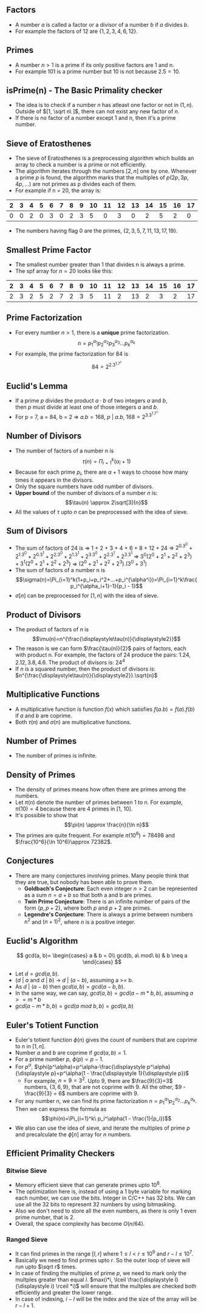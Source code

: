 ## Factors
- A number $a$ is called a factor or a divisor of a number $b$ if $a$ divides $b$.
- For example the factors of $12$ are $\{1, 2, 3, 4, 6, 12\}$.

## Primes
- A number $n \gt 1$ is a prime if its only positive factors are 1 and n.
- For example $101$ is a prime number but $10$ is not because $2.5=10$.

## isPrime(n) - The Basic Primality checker
- The idea is to check if a number $n$ has atleast one factor or not in $(1, n)$. Outside of $[1, \sqrt n\ ]$, there can not exist any new factor of $n$.
- If there is no factor of a number except 1 and n, then it's a prime number.

## Sieve of Eratosthenes
- The sieve of Eratosthenes is a preprocessing algorithm which builds an array to check a number is a prime or not efficiently.
- The algorithm iterates through the numbers $[2, n]$ one by one. Whenever a prime $p$ is found, the algorithm marks that the multiples of $p (2p, 3p, 4p,...)$ are not primes as p divides each of them.
- For example if n = 20, the array is:
  
| 2 | 3 | 4 | 5 | 6 | 7 | 8 | 9 | 10 | 11 | 12 | 13 | 14 | 15 | 16 | 17 | 18 | 19 | 20 |
| - | - | - | - | - | - | - | - | - | - | - | - | - | - | - | - | - | - | - |
| 0 | 0 | 2 | 0 | 3 | 0 | 2 | 3 | 5 | 0 | 3 | 0 | 2 | 5 | 2 | 0 | 3 | 0 | 5 |

- The numbers having flag 0 are the primes, $\{2, 3, 5, 7, 11, 13, 17, 19\}$.

## Smallest Prime Factor
- The smallest number greater than 1 that divides n is always a prime.
- The spf array for $n = 20$ looks like this:

| 2 | 3 | 4 | 5 | 6 | 7 | 8 | 9 | 10 | 11 | 12 | 13 | 14 | 15 | 16 | 17 | 18 | 19 | 20 |
| - | - | - | - | - | - | - | - | - | - | - | - | - | - | - | - | - | - | - |
| 2 | 3 | 2 | 5 | 2 | 7 | 2 | 3 | 5 | 11 | 2 | 13 | 2 | 3 | 2 | 17 | 2 | 19 | 2 |

## Prime Factorization
- For every number $n \gt 1$, there is a $\textbf{unique}$ prime factorization.
$$n = p_1^{\alpha_1}p_2^{\alpha_2}p_3^{\alpha_3}...p_k^{\alpha_k}$$
- For example, the prime factorization for 84 is $$84 = 2^2.3^1.7^1$$
## Euclid's Lemma
- If a prime $p$ divides the product $a⋅b$ of two integers $a$ and $b$, then $p$ must divide at least one of those integers $a$ and $b$.
- For p = 7, a = 84, b = 2 $\Rightarrow$ $a.b = 168$, $p\ |\ a.b$, $168 = 2^3.3^1.7^1$

## Number of Divisors
- The number of factors of a number n is $$\tau(n) = \Pi_{i = 1}^k(\alpha_i + 1)$$
- Because for each prime $p_i$, there are $\alpha + 1$ ways to choose how many times it appears in the divisors.
- Only the square numbers have odd number of divisors.
- **Upper bound** of the number of divisors of a number $n$ is: $$\tau(n) \approx 2\sqrt[3]{n}$$
- All the values of $\tau$ upto $n$ can be preprocessed with the idea of sieve.

## Sum of Divisors
- The sum of factors of 24 is $\Rightarrow$ 1 + 2 + 3 + 4 + 6 + 8 + 12 + 24
						$\Rightarrow$ $2^0.3^0 + 2^1.3^0 + 2^0.3^1 + 2^2.3^0 + 2^1.3^1 + 2^3.3^0 + 2^2.3^1 + 2^3.3^1$
						$\Rightarrow$ $3^0(2^0+2^1+2^2+2^3) + 3^1(2^0+2^1+2^2+2^3)$
						$\Rightarrow$ $(2^0+2^1+2^2+2^3).(3^0+3^1)$
- The sum of factors of a number n is $$\sigma(n)=\Pi_{i=1}^k(1+p_i+p_i^2+...+p_i^{\alpha^i})=\Pi_{i=1}^k\frac{p_i^{\alpha_i+1}-1}{p_i - 1}$$
- $\sigma[n]$ can be preprocessed for $[1, n]$ with the idea of sieve.

## Product of Divisors
- The product of factors of $n$ is $$\mu(n)=n^{\frac{\displaystyle\tau(n)}{\displaystyle2}}$$
- The reason is we can form $\frac{\tau(n)}{2}$ pairs of factors, each with product n. For example, the factors of 24 produce the pairs: $1.24, 2.12, 3.8, 4.6$. The product of divisors is: $24^4$
- If $n$ is a squared number, then the product of divisors is: $n^{\frac{\displaystyle\tau(n)}{\displaystyle2}}.\sqrt{n}$

## Multiplicative Functions
- A multiplicative function is function $f(x)$ which satisfies $f(a.b)=f(a).f(b)$ if $a$ and $b$ are coprime.
- Both $\tau(n)$ and $\sigma(n)$ are multiplicative functions.

## Number of Primes
- The number of primes is infinite.

## Density of Primes
- The density of primes means how often there are primes among the numbers.
- Let $\pi(n)$ denote the number of primes between 1 to n. For example, $\pi(10)=4$ because there are 4 primes in [1, 10].
- It's possible to show that $$\pi(n) \approx \frac{n}{\ln n}$$
- The primes are quite frequent. For example $\pi(10^6)=78498$ and $\frac{10^6}{\ln 10^6}\approx 72382$.

## Conjectures
- There are many conjectures involving primes. Many people think that they are true, but nobody has been able to prove them.
	- **Goldbach's Conjecture**: Each even integer $n \gt 2$ can be represented as a sum $n = a + b$ so that both a and b are primes.
	- **Twin Prime Conjecture**: There is an infinite number of pairs of the form $\{p, p + 2\}$, where both $p$ and $p + 2$ are primes.
	- **Legendre's Conjecture**: There is always a prime between numbers $n^2$ and $(n + 1)^2$, where $n$ is a positive integer.

## Euclid's Algorithm
$$ gcd(a, b)=
\begin{cases}
	a & b = 0\\
	gcd(b, a\ mod\ b) & b \neq a
\end{cases}
$$
- Let $d = gcd(a, b)$.
- $(d\ |\ a$ and $d\ |\ b)$ $\rightarrow$ $d\ |\ (a - b)$, assuming a >= b.
- As $d\ |\ (a - b)$ then $gcd(a, b) = gcd(a - b, b)$.
- In the same way, we can say, $gcd(a, b) = gcd(a - m*b, b)$, assuming $a >= m*b$
- $gcd(a - m * b, b) = gcd(a\ mod\ b, b) = gcd(a, b)$

## Euler's Totient Function
- Euler's totient function $\phi(n)$ gives the count of numbers that are coprime to $n$ in $[1, n]$.
- Number $a$ and $b$ are coprime if $gcd(a, b) = 1$.
- For a prime number $p$, $\phi(p)=p - 1$.
- For $p^\alpha$, $\phi(p^\alpha)=p^\alpha-\frac{\displaystyle p^\alpha}{\displaystyle p}=p^\alpha(1 - \frac{\displaystyle 1}{\displaystyle p})$
	- For example, $n = 9 = 3^2$. Upto $9$, there are $\frac{9}{3}=3$ numbers, $\{3, 6, 9\}$, that are not coprime with 9. All the other, $9 - \frac{9}{3} = 6$ numbers are coprime with $9$.
- For any number n, we can find its prime factorization $n = p_1^{\alpha_1}p_2^{\alpha_2}...p_k^{\alpha_k}$. Then we can express the formula as $$\phi(n)=\Pi_{i=1}^k\ p_i^\alpha(1 - \frac{1}{p_i})$$
- We also can use the idea of sieve, and iterate the multiples of prime $p$ and precalculate the $\phi[n]$ array for $n$ numbers.


## Efficient Primality Checkers

### Bitwise Sieve
- Memory efficient sieve that can generate primes upto $10^8$.
- The optimization here is, instead of using a 1 byte variable for marking each number, we can use the bits. Integer in C/C++ has 32 bits. We can use all the 32 bits to represent 32 numbers by using bitmasking.
- Also we don't need to store all the even numbers, as there is only 1 even prime number, that is $2$.
- Overall, the space complexity has become $O(n / 64)$.

### Ranged Sieve
- It can find primes in the range $[l, r]$ where $1 \le l < r \le 10^9$ and $r - l \le 10^7$.
- Basically we need to find primes upto $r$. So the outer loop of sieve will run upto $\sqrt r$ times.
- In case of finding the multiples of prime $p$, we need to mark only the multples greater than equal $l$. $max(i*i, \lceil \frac{\displaystyle l}{\displaystyle i} \rceil *i)$ will ensure that the multples are checked both efficiently and greater the lower range.
- In case of indexing, $i - l$ will be the index and the size of the array will be $r - l + 1$.